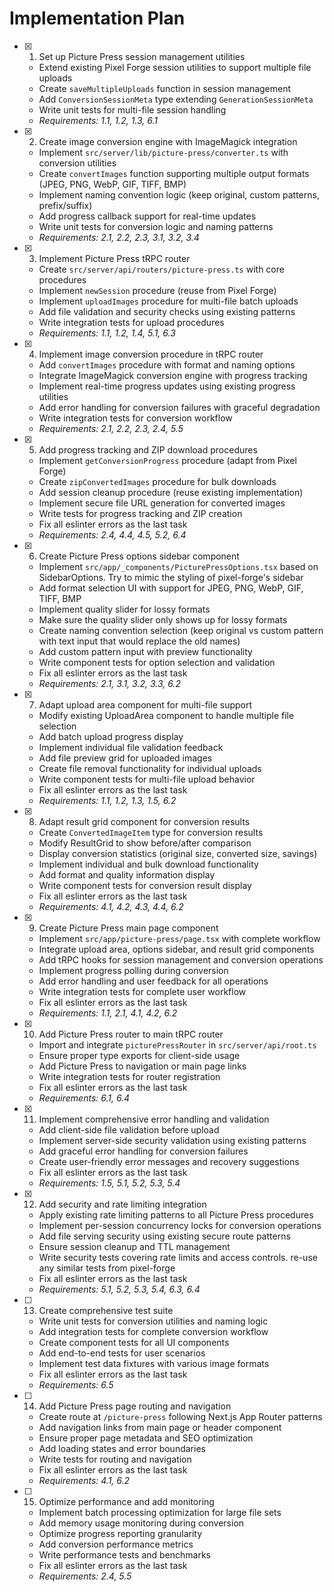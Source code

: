 # Implementation Plan

- [x] 1. Set up Picture Press session management utilities
  - Extend existing Pixel Forge session utilities to support multiple file uploads
  - Create `saveMultipleUploads` function in session management
  - Add `ConversionSessionMeta` type extending `GenerationSessionMeta`
  - Write unit tests for multi-file session handling
  - _Requirements: 1.1, 1.2, 1.3, 6.1_

- [x] 2. Create image conversion engine with ImageMagick integration
  - Implement `src/server/lib/picture-press/converter.ts` with conversion utilities
  - Create `convertImages` function supporting multiple output formats (JPEG, PNG, WebP, GIF, TIFF, BMP)
  - Implement naming convention logic (keep original, custom patterns, prefix/suffix)
  - Add progress callback support for real-time updates
  - Write unit tests for conversion logic and naming patterns
  - _Requirements: 2.1, 2.2, 2.3, 3.1, 3.2, 3.4_

- [x] 3. Implement Picture Press tRPC router
  - Create `src/server/api/routers/picture-press.ts` with core procedures
  - Implement `newSession` procedure (reuse from Pixel Forge)
  - Implement `uploadImages` procedure for multi-file batch uploads
  - Add file validation and security checks using existing patterns
  - Write integration tests for upload procedures
  - _Requirements: 1.1, 1.2, 1.4, 5.1, 6.3_

- [x] 4. Implement image conversion procedure in tRPC router
  - Add `convertImages` procedure with format and naming options
  - Integrate ImageMagick conversion engine with progress tracking
  - Implement real-time progress updates using existing progress utilities
  - Add error handling for conversion failures with graceful degradation
  - Write integration tests for conversion workflow
  - _Requirements: 2.1, 2.2, 2.3, 2.4, 5.5_

- [x] 5. Add progress tracking and ZIP download procedures
  - Implement `getConversionProgress` procedure (adapt from Pixel Forge)
  - Create `zipConvertedImages` procedure for bulk downloads
  - Add session cleanup procedure (reuse existing implementation)
  - Implement secure file URL generation for converted images
  - Write tests for progress tracking and ZIP creation
  - Fix all eslinter errors as the last task
  - _Requirements: 2.4, 4.4, 4.5, 5.2, 6.4_

- [x] 6. Create Picture Press options sidebar component
  - Implement `src/app/_components/PicturePressOptions.tsx` based on SidebarOptions. Try to mimic the styling of pixel-forge's sidebar
  - Add format selection UI with support for JPEG, PNG, WebP, GIF, TIFF, BMP
  - Implement quality slider for lossy formats
  - Make sure the quality slider only shows up for lossy formats
  - Create naming convention selection (keep original vs custom pattern with text input that would replace the old names)
  - Add custom pattern input with preview functionality
  - Write component tests for option selection and validation
  - Fix all eslinter errors as the last task
  - _Requirements: 2.1, 3.1, 3.2, 3.3, 6.2_

- [x] 7. Adapt upload area component for multi-file support
  - Modify existing UploadArea component to handle multiple file selection
  - Add batch upload progress display
  - Implement individual file validation feedback
  - Add file preview grid for uploaded images
  - Create file removal functionality for individual uploads
  - Write component tests for multi-file upload behavior
  - Fix all eslinter errors as the last task
  - _Requirements: 1.1, 1.2, 1.3, 1.5, 6.2_

- [x] 8. Adapt result grid component for conversion results
  - Create `ConvertedImageItem` type for conversion results
  - Modify ResultGrid to show before/after comparison
  - Display conversion statistics (original size, converted size, savings)
  - Implement individual and bulk download functionality
  - Add format and quality information display
  - Write component tests for conversion result display
  - Fix all eslinter errors as the last task
  - _Requirements: 4.1, 4.2, 4.3, 4.4, 6.2_

- [x] 9. Create Picture Press main page component
  - Implement `src/app/picture-press/page.tsx` with complete workflow
  - Integrate upload area, options sidebar, and result grid components
  - Add tRPC hooks for session management and conversion operations
  - Implement progress polling during conversion
  - Add error handling and user feedback for all operations
  - Write integration tests for complete user workflow
  - Fix all eslinter errors as the last task
  - _Requirements: 1.1, 2.1, 4.1, 4.2, 6.2_

- [x] 10. Add Picture Press router to main tRPC router
  - Import and integrate `picturePressRouter` in `src/server/api/root.ts`
  - Ensure proper type exports for client-side usage
  - Add Picture Press to navigation or main page links
  - Write integration tests for router registration
  - Fix all eslinter errors as the last task
  - _Requirements: 6.1, 6.4_

- [x] 11. Implement comprehensive error handling and validation
  - Add client-side file validation before upload
  - Implement server-side security validation using existing patterns
  - Add graceful error handling for conversion failures
  - Create user-friendly error messages and recovery suggestions
  - Fix all eslinter errors as the last task
  - _Requirements: 1.5, 5.1, 5.2, 5.3, 5.4_

- [x] 12. Add security and rate limiting integration
  - Apply existing rate limiting patterns to all Picture Press procedures
  - Implement per-session concurrency locks for conversion operations
  - Add file serving security using existing secure route patterns
  - Ensure session cleanup and TTL management
  - Write security tests covering rate limits and access controls. re-use any similar tests from pixel-forge
  - Fix all eslinter errors as the last task
  - _Requirements: 5.1, 5.2, 5.3, 5.4, 6.3, 6.4_

- [ ] 13. Create comprehensive test suite
  - Write unit tests for conversion utilities and naming logic
  - Add integration tests for complete conversion workflow
  - Create component tests for all UI components
  - Add end-to-end tests for user scenarios
  - Implement test data fixtures with various image formats
  - Fix all eslinter errors as the last task
  - _Requirements: 6.5_

- [ ] 14. Add Picture Press page routing and navigation
  - Create route at `/picture-press` following Next.js App Router patterns
  - Add navigation links from main page or header component
  - Ensure proper page metadata and SEO optimization
  - Add loading states and error boundaries
  - Write tests for routing and navigation
  - Fix all eslinter errors as the last task
  - _Requirements: 4.1, 6.2_

- [ ] 15. Optimize performance and add monitoring
  - Implement batch processing optimization for large file sets
  - Add memory usage monitoring during conversion
  - Optimize progress reporting granularity
  - Add conversion performance metrics
  - Write performance tests and benchmarks
  - Fix all eslinter errors as the last task
  - _Requirements: 2.4, 5.5_
